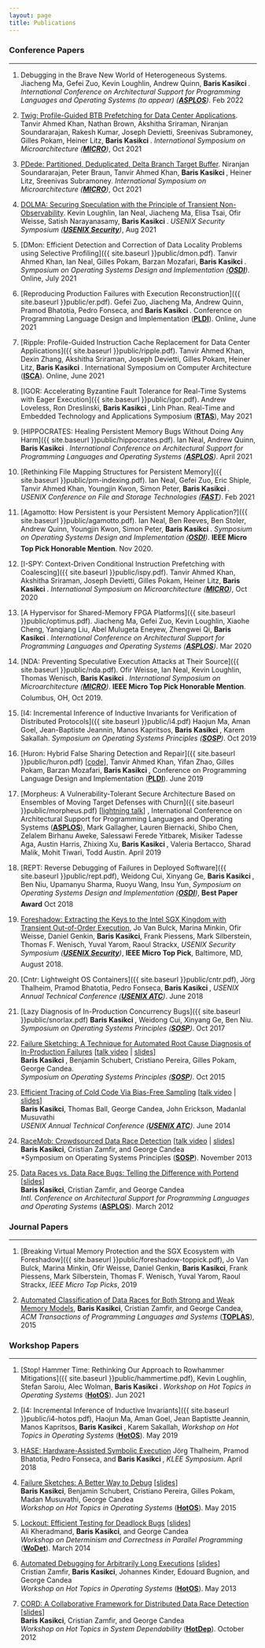 ```yaml
---
layout: page
title: Publications
---
```


### Conference Papers
<hr>

1. Debugging in the Brave New World of Heterogeneous Systems. Jiacheng Ma, Gefei Zuo, Kevin Loughlin, Andrew Quinn, <b> Baris Kasikci </b>. *International Conference on Architectural Support for Programming Languages and Operating Systems (to appear) ([**ASPLOS**](https://asplos-conference.org/))*. Feb 2022

1. [Twig: Profile-Guided BTB Prefetching for Data Center Applications]({{site.baseurl}}public/twig.pdf). Tanvir Ahmed Khan, Nathan Brown, Akshitha Sriraman, Niranjan Soundararajan, Rakesh Kumar, Joseph Devietti, Sreenivas Subramoney, Gilles Pokam, Heiner Litz, <b> Baris Kasikci </b>. *International Symposium on Microarchitecture ([**MICRO**](https://www.microarch.org/micro53/))*, Oct 2021

1. [PDede: Partitioned, Deduplicated, Delta Branch Target Buffer]({{site.baseurl}}public/pdede.pdf). Niranjan Soundararajan, Peter Braun, Tanvir Ahmed Khan, <b> Baris Kasikci </b>, Heiner Litz, Sreenivas Subramoney. *International Symposium on Microarchitecture ([**MICRO**](https://www.microarch.org/micro54/))*, Oct 2021

1. [DOLMA: Securing Speculation with the Principle of Transient Non-Observability]({{site.baseurl}}public/dolma.pdf). Kevin Loughlin, Ian Neal, Jiacheng Ma, Elisa Tsai, Ofir Weisse, Satish Narayanasamy, <b> Baris Kasikci </b>. *USENIX Security Symposium ([**USENIX Security**](https://www.usenix.org/conference/usenixsecurity21))*, Aug 2021

1. [DMon: Efficient Detection and Correction of Data Locality Problems using Selective Profiling]({{ site.baseurl }}public/dmon.pdf). Tanvir Ahmed Khan, Ian Neal, Gilles Pokam, Barzan Mozafari, <b> Baris Kasikci </b>. *Symposium on Operating Systems Design and Implementation ([**OSDI**](https://www.usenix.org/conference/osdi21))*. Online, July 2021

1. [Reproducing Production Failures with Execution Reconstruction]({{ site.baseurl }}public/er.pdf). Gefei Zuo, Jiacheng Ma, Andrew Quinn, Pramod Bhatotia, Pedro Fonseca, and <b> Baris Kasikci </b>. Conference on Programming Language Design and Implementation ([**PLDI**](https://conf.researchr.org/home/pldi-2021)). Online, June 2021

1. [Ripple: Profile-Guided Instruction Cache Replacement for Data Center Applications]({{ site.baseurl }}public/ripple.pdf). Tanvir Ahmed Khan, Dexin Zhang, Akshitha Sriraman, Joseph Devietti, Gilles Pokam, Heiner Litz, <b> Baris Kasikci </b>. International Symposium on Computer Architecture ([**ISCA**](https://iscaconf.org/isca2021/)). Online, June 2021

1. [IGOR: Accelerating Byzantine Fault Tolerance for Real-Time Systems with Eager Execution]({{ site.baseurl }}public/igor.pdf). Andrew Loveless, Ron Dreslinski, <b> Baris Kasikci </b>, Linh Phan. Real-Time and Embedded Technology and Applications Symposium ([**RTAS**](http://2021.rtas.org/)), May 2021

1. [HIPPOCRATES: Healing Persistent Memory Bugs Without Doing Any Harm]({{ site.baseurl }}public/hippocrates.pdf). Ian Neal, Andrew Quinn, <b> Baris Kasikci </b>. *International Conference on Architectural Support for Programming Languages and Operating Systems ([**ASPLOS**](https://asplos-conference.org/))*. April 2021

1. [Rethinking File Mapping Structures for Persistent Memory]({{ site.baseurl }}public/pm-indexing.pdf). Ian Neal, Gefei Zuo, Eric Shiple, Tanvir Ahmed Khan, Youngjin Kwon, Simon Peter, <b> Baris Kasikci </b>. *USENIX Conference on File and Storage Technologies ([**FAST**](https://www.usenix.org/conference/fast21))*. Feb 2021

1. [Agamotto: How Persistent is your Persistent Memory Application?]({{ site.baseurl }}public/agamotto.pdf). Ian Neal, Ben Reeves, Ben Stoler, Andrew Quinn, Youngjin Kwon, Simon Peter, <b> Baris Kasikci </b>. *Symposium on Operating Systems Design and Implementation ([**OSDI**](https://www.usenix.org/conference/osdi20))*. **IEEE Micro Top Pick Honorable Mention**. Nov 2020. <img src="/~barisk/public/award.png" style="width:15px;height:20px;">

1. [I-SPY: Context-Driven Conditional Instruction Prefetching with Coalescing]({{ site.baseurl }}public/ispy.pdf). Tanvir Ahmed Khan, Akshitha Sriraman, Joseph Devietti, Gilles Pokam, Heiner Litz, <b> Baris Kasikci </b>. *International Symposium on Microarchitecture ([**MICRO**](https://www.microarch.org/micro53/))*, Oct 2020

1. [A Hypervisor for Shared-Memory FPGA Platforms]({{ site.baseurl }}public/optimus.pdf). Jiacheng Ma, Gefei Zuo, Kevin Loughlin, Xiaohe Cheng, Yanqiang Liu, Abel Mulugeta Eneyew, Zhengwei Qi, <b> Baris Kasikci </b>. *International Conference on Architectural Support for Programming Languages and
Operating Systems ([**ASPLOS**](https://asplos-conference.org/))*. Mar 2020

1. [NDA: Preventing Speculative Execution Attacks at Their Source]({{ site.baseurl }}public/nda.pdf). Ofir Weisse, Ian Neal, Kevin Loughlin, Thomas Wenisch, <b> Baris Kasikci </b>. *International Symposium on Microarchitecture ([**MICRO**](https://www.microarch.org/micro52/))*. **IEEE Micro Top Pick Honorable Mention**. Columbus, OH, Oct 2019. <img src="/~barisk/public/award.png" style="width:15px;height:20px;">

1. [I4: Incremental Inference of Inductive Invariants for Verification of Distributed Protocols]({{ site.baseurl }}public/i4.pdf) Haojun Ma, Aman Goel, Jean-Baptiste Jeannin, Manos Kapritsos, <b> Baris Kasikci </b>, Karem Sakallah. *Symposium on Operating Systems Principles ([**SOSP**](https://sosp19.rcs.uwaterloo.ca/))*. Oct 2019

1. [Huron: Hybrid False Sharing Detection and Repair]({{ site.baseurl }}public/huron.pdf) [<a href="https://github.com/efeslab/huron">code</a>], Tanvir Ahmed Khan, Yifan Zhao, Gilles Pokam, Barzan Mozafari, <b> Baris Kasikci </b>, Conference on Programming Language Design and Implementation ([**PLDI**](https://conf.researchr.org/home/pldi-2019)). June 2019

1. [Morpheus: A Vulnerability-Tolerant Secure Architecture Based on Ensembles of Moving Target Defenses with Churn]({{ site.baseurl }}public/morpheus.pdf) [<a href="https://www.youtube.com/watch?v=G04pYcp3p5o">lightning talk</a>] , International Conference on Architectural Support for Programming Languages and Operating Systems ([**ASPLOS**](https://asplos-conference.org/)), Mark Gallagher, Lauren Biernacki, Shibo Chen, Zelalem Birhanu Aweke, Salessawi Ferede Yitbarek, Misiker Tadesse Aga, Austin Harris, Zhixing Xu, <b> Baris Kasikci </b>, Valeria Bertacco, Sharad Malik, Mohit Tiwari, Todd Austin. April 2019

1. [REPT: Reverse Debugging of Failures in Deployed Software]({{ site.baseurl }}public/rept.pdf), Weidong Cui, Xinyang Ge, <b> Baris Kasikci </b>, Ben Niu, Upamanyu Sharma, Ruoyu Wang, Insu Yun, *Symposium on Operating Systems Design and Implementation ([**OSDI**](https://www.usenix.org/conference/osdi18))*, **Best Paper Award** Oct 2018 <img src="/~barisk/public/award.png" style="width:15px;height:20px;">

1. [Foreshadow: Extracting the Keys to the Intel SGX Kingdom with Transient Out-of-Order Execution](https://foreshadowattack.eu/foreshadow.pdf), Jo Van Bulck, Marina Minkin, Ofir Weisse, Daniel Genkin, <b>Baris Kasikci</b>, Frank Piessens, Mark Silberstein, Thomas F. Wenisch, Yuval Yarom, Raoul Strackx, *USENIX Security Symposium ([**USENIX Security**](https://www.usenix.org/conference/usenixsecurity18))*, **IEEE Micro Top Pick**, Baltimore, MD, August 2018. <img src="/~barisk/public/award.png" style="width:15px;height:20px;">

1. [Cntr: Lightweight OS Containers]({{ site.baseurl }}public/cntr.pdf), Jörg Thalheim, Pramod Bhatotia, Pedro Fonseca, <b> Baris Kasikci </b>, *USENIX Annual Technical Conference ([**USENIX ATC**](https://www.usenix.org/conference/atc18))*. June 2018

1. [Lazy Diagnosis of In-Production Concurrency Bugs]({{ site.baseurl }}public/snorlax.pdf) <b> Baris Kasikci </b>, Weidong Cui, Xinyang Ge, Ben Niu. *Symposium on Operating Systems Principles ([**SOSP**](https://www.sigops.org/sosp/sosp17/index.html))*. Oct 2017

1. [Failure Sketching: A Technique for Automated Root Cause Diagnosis of In-Production Failures](http://dslab.epfl.ch/pubs/gist.pdf) [<a href="https://www.youtube.com/watch?v=99hXVFe33w8&index=12&list=PLn0nrSd4xjjZKGRyWz0be6a1513z7L6hM">talk video</a> | <a href="{{ site.baseurl }}public/gist-slides.pdf">slides</a>] <br>
<b> Baris Kasikci </b>, Benjamin Schubert, Cristiano Pereira, Gilles Pokam, George Candea. <br>
*Symposium on Operating Systems Principles ([**SOSP**](http://www.ssrc.ucsc.edu/sosp15/))*. Oct 2015

1. [Efficient Tracing of Cold Code Via Bias-Free Sampling](http://dslab.epfl.ch/pubs/bfs.pdf) [<a href="https://2459d6dc103cb5933875-c0245c5c937c5dedcca3f1764ecc9b2f.ssl.cf2.rackcdn.com/atc14/kasikci.mp4">talk video</a> | <a href="{{ site.baseurl }}public/bfs-slides.pdf">slides</a>] <br> 
<b>Baris Kasikci</b>, Thomas Ball, George Candea, John Erickson, Madanlal Musuvathi <br>
*USENIX Annual Technical Conference ([**USENIX ATC**](https://www.usenix.org/conference/atc14))*. June 2014

1. [RaceMob: Crowdsourced Data Race Detection](http://dslab.epfl.ch/pubs/RaceMob.pdf) [<a href="https://www.youtube.com/watch?v=yPpgtTdDzIk">talk video</a> | <a href= "{{ site.baseurl }}public/racemob-slides.pdf">slides</a>] <br>
<b>Baris Kasikci</b>, Cristian Zamfir, and George Candea <br>
*Symposium on Operating Systems Principles ([**SOSP**](http://sigops.org/sosp/sosp13/)). November 2013

1. [Data Races vs. Data Race Bugs: Telling the Difference with Portend](http://dslab.epfl.ch/pubs/portend.pdf) [<a href= "{{ site.baseurl }}public/fs-slides.pdf">slides</a>]<br>
<b>Baris Kasikci</b>, Cristian Zamfir, and George Candea <br>
*Intl. Conference on Architectural Support for Programming Languages and Operating Systems* ([**ASPLOS**](http://research.microsoft.com/en-us/um/cambridge/events/asplos_2012/)). March 2012

### Journal Papers
<hr>

1. [Breaking Virtual Memory Protection and the SGX Ecosystem with Foreshadow]({{ site.baseurl }}public/foreshadow-toppick.pdf), Jo Van Bulck, Marina Minkin, Ofir Weisse, Daniel Genkin, <b>Baris Kasikci</b>, Frank Piessens, Mark Silberstein, Thomas F. Wenisch, Yuval Yarom, Raoul Strackx, *IEEE Micro Top Picks*, 2019


1. [Automated Classification of Data Races for Both Strong and Weak Memory Models](http://dslab.epfl.ch/pubs/portend+.pdf), <b>Baris Kasikci</b>, Cristian Zamfir, and George Candea, *ACM Transactions of Programming Languages and Systems* ([**TOPLAS**](http://toplas.acm.org/)), 2015

### Workshop Papers
<hr>

1. [Stop! Hammer Time: Rethinking Our Approach to Rowhammer Mitigations]({{ site.baseurl }}public/hammertime.pdf), Kevin Loughlin, Stefan Saroiu, Alec Wolman, <b> Baris Kasikci </b>. *Workshop on Hot Topics in Operating Systems* ([**HotOS**](https://sigops.org/s/conferences/hotos/2021/)). Jun 2021

1. [I4: Incremental Inference of Inductive Invariants]({{ site.baseurl }}public/i4-hotos.pdf), Haojun Ma, Aman Goel, Jean Baptistte Jeannin, Manos Kapritsos, <b> Baris Kasikci </b>, Karem Sakallah, *Workshop on Hot Topics in Operating Systems* ([**HotOS**](https://hotos19.sigops.org/)). May 2019

1. [HASE: Hardware-Assisted Symbolic Execution](https://docs.google.com/presentation/d/1QeJtKAtLsBbpX9U-llUe_zOLeJpCCq-p8frFMmj9cd4/edit#slide=id.p) Jörg Thalheim, Pramod Bhatotia, Pedro Fonseca, and <b> Baris Kasikci </b>, *KLEE Symposium*. April 2018

1. [Failure Sketches: A Better Way to Debug](http://dslab.epfl.ch/pubs/failure-sketches.pdf) [<a href= "{{ site.baseurl }}public/fs-slides.pdf">slides</a>] <br>
<b>Baris Kasikci</b>, Benjamin Schubert, Cristiano Pereira, Gilles Pokam, Madan Musuvathi, George Candea <br>
*Workshop on Hot Topics in Operating Systems* ([**HotOS**](https://www.usenix.org/conference/hotos15)). May 2015

1. [Lockout: Efficient Testing for Deadlock Bugs](http://dslab.epfl.ch/pubs/lockout.pdf) [<a href= "{{ site.baseurl }}public/lockout-slides.pdf">slides</a>] <br>
Ali Kheradmand, <b>Baris Kasikci</b>, and George Candea <br>
*Workshop on Determinism and Correctness in Parallel Programming* ([**WoDet**](http://wodet.cs.washington.edu/)). March 2014

1. [Automated Debugging for Arbitrarily Long Executions](http://dslab.epfl.ch/pubs/res.pdf) [<a href= "{{ site.baseurl }}public/res-slides.pdf">slides</a>] <br>
Cristian Zamfir, <b>Baris Kasikci</b>, Johannes Kinder, Edouard Bugnion, and George Candea <br>
*Workshop on Hot Topics in Operating Systems* ([**HotOS**](https://www.usenix.org/conference/hotos13)). May 2013

1. [CORD: A Collaborative Framework for Distributed Data Race Detection](http://dslab.epfl.ch/pubs/cord-camera-ready.pdf) [<a href= "{{ site.baseurl }}public/cord-slides.pdf">slides</a>]<br>
<b>Baris Kasikci</b>, Cristian Zamfir, and George Candea <br>
*Workshop on Hot Topics in System Dependability* ([**HotDep**](http://sigops.org/sosp/sosp13/hotdep.html)). October 2012
